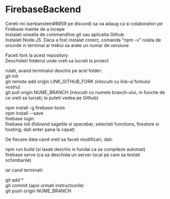 # FirebaseBackend 
Cereti-mi (serbanstein#8859 pe discord) sa va adaug ca si colaboratori pe Firebase inainte de a incepe  
Instalati unealta de commandline git sau aplicatia Github  
Instalati Node.JS. Daca a fost instalat corect, comanda "npm -v" rulata de oriunde in terminal ar trebui sa arate un numar de versiune  
  
Faceti fork la acest repository  
Deschideti folderul unde vreti sa lucrati la proiect  
  
rulati, avand terminalul deschis pe acel folder:  
git init  
git remote add origin LINK_GITHUB_FORK      (inlocuiti cu link-ul forkului vostru)  
git pull origin NUME_BRANCH         (inlocuiti cu numele branch-ului, in functie de ce vreti sa lucrati; le puteti vedea pe Github)  
  
npm install -g firebase-tools  
npm install --save  
firebase login  
firebase init     (folosind sagetile si spacebar, selectati functions, firestore si hosting; dati enter pana la capat)  
  
De fiecare data cand vreti sa faceti modificari, dati:  
  
npm run build    (si lasati deschis in fundal ca sa compileze automat)  
firebase serve   (ca sa deschida un server local pe care sa testati schimbarile)  
  
iar cand terminati:  
  
git add *  
git commit (apoi urmati instructiunile)  
git push origin NUME_BRANCH  
